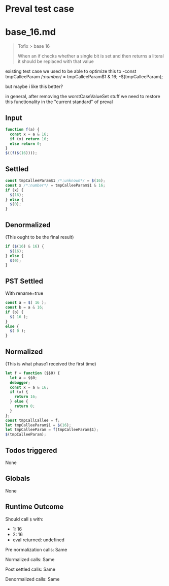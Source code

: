 # Preval test case

# base_16.md

> Tofix > base 16
>
> When an if checks whether a single bit is set and then returns a literal it should be replaced with that value

existing test case
we used to be able to optimize this to
-const tmpCalleeParam /*:number*/ = tmpCalleeParam$1 & 16;
-$(tmpCalleeParam);

but maybe i like this better?

in general, after removing the worstCaseValueSet stuff we need to restore this functionality in the "current standard" of preval

## Input

`````js filename=intro
function f(a) {
  const x = a & 16;
  if (x) return 16;
  else return 0;
}
$((f($(16))));
`````


## Settled


`````js filename=intro
const tmpCalleeParam$1 /*:unknown*/ = $(16);
const x /*:number*/ = tmpCalleeParam$1 & 16;
if (x) {
  $(16);
} else {
  $(0);
}
`````


## Denormalized
(This ought to be the final result)

`````js filename=intro
if ($(16) & 16) {
  $(16);
} else {
  $(0);
}
`````


## PST Settled
With rename=true

`````js filename=intro
const a = $( 16 );
const b = a & 16;
if (b) {
  $( 16 );
}
else {
  $( 0 );
}
`````


## Normalized
(This is what phase1 received the first time)

`````js filename=intro
let f = function ($$0) {
  let a = $$0;
  debugger;
  const x = a & 16;
  if (x) {
    return 16;
  } else {
    return 0;
  }
};
const tmpCallCallee = f;
let tmpCalleeParam$1 = $(16);
let tmpCalleeParam = f(tmpCalleeParam$1);
$(tmpCalleeParam);
`````


## Todos triggered


None


## Globals


None


## Runtime Outcome


Should call `$` with:
 - 1: 16
 - 2: 16
 - eval returned: undefined

Pre normalization calls: Same

Normalized calls: Same

Post settled calls: Same

Denormalized calls: Same
